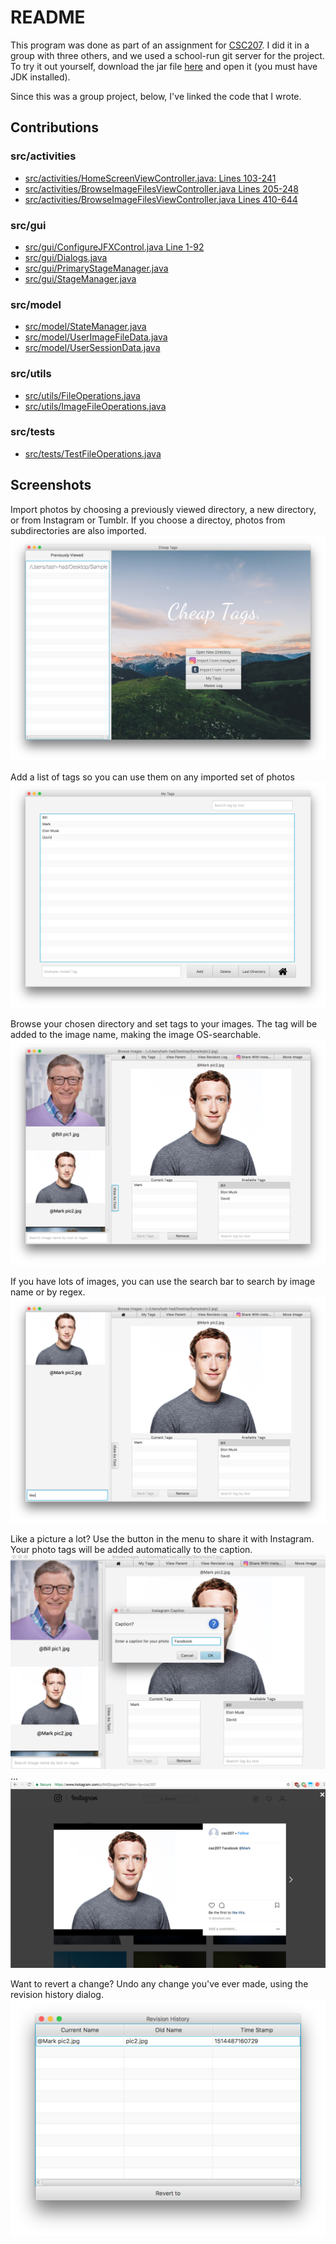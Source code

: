 # README
This program was done as part of an assignment for [CSC207](https://archive.is/1TLvt). I did it in a group with three others, and we used a school-run git server for the project. To try it out yourself, download the jar file [here](https://github.com/tash-had/cheap-tags/tree/master/final_jar) and open it (you must have JDK installed). 

Since this was a group project, below, I've linked the code that I wrote.

## Contributions
### src/activities
* [src/activities/HomeScreenViewController.java: Lines 103-241](https://github.com/tash-had/cheap-tags/blob/master/src/activities/HomeScreenViewController.java#L103-#L241)
* [src/activities/BrowseImageFilesViewController.java Lines 205-248](https://github.com/tash-had/cheap-tags/blob/master/src/activities/BrowseImageFilesViewController.java#L206-#L248)
* [src/activities/BrowseImageFilesViewController.java Lines 410-644](https://github.com/tash-had/cheap-tags/blob/master/src/activities/BrowseImageFilesViewController.java#L410-#L644)
### src/gui
* [src/gui/ConfigureJFXControl.java Line 1-92](https://github.com/tash-had/cheap-tags/blob/master/src/gui/ConfigureJFXControl.java#L1-#L92)
* [src/gui/Dialogs.java](https://github.com/tash-had/cheap-tags/blob/master/src/gui/Dialogs.java)
* [src/gui/PrimaryStageManager.java](https://github.com/tash-had/cheap-tags/blob/master/src/gui/PrimaryStageManager.java)
* [src/gui/StageManager.java](https://github.com/tash-had/cheap-tags/blob/master/src/gui/StageManager.java)
### src/model
* [src/model/StateManager.java](https://github.com/tash-had/cheap-tags/blob/master/src/model/StateManager.java)
* [src/model/UserImageFileData.java](https://github.com/tash-had/cheap-tags/blob/master/src/model/UserImageFileData.java)
* [src/model/UserSessionData.java](https://github.com/tash-had/cheap-tags/blob/master/src/model/UserSessionData.java)
### src/utils
* [src/utils/FileOperations.java](https://github.com/tash-had/cheap-tags/blob/master/src/utils/FileOperations.java)
* [src/utils/ImageFileOperations.java](https://github.com/tash-had/cheap-tags/blob/master/src/utils/ImageFileOperations.java)
### src/tests
* [src/tests/TestFileOperations.java](https://github.com/tash-had/cheap-tags/blob/master/src/tests/TestFileOperations.java)

## Screenshots
Import photos by choosing a previously viewed directory, a new directory, or from Instagram or Tumblr. If you choose a directoy, photos from subdirectories are also imported.
![alt text](https://github.com/tash-had/cheap-tags/blob/master/umls%20%2B%20samples/cheaptags%20samples/import%20photos.png "Import photos by choosing a previously viewed directory, a new directory, or from Instagram or Tumblr.")

Add a list of tags so you can use them on any imported set of photos
![alt text](https://github.com/tash-had/cheap-tags/blob/master/umls%20%2B%20samples/cheaptags%20samples/add%20tags.png "Add a list of tags so you can use them on any imported set of photos")

Browse your chosen directory and set tags to your images. The tag will be added to the image name, making the image OS-searchable.
![alt text](https://github.com/tash-had/cheap-tags/blob/master/umls%20%2B%20samples/cheaptags%20samples/settags.png "Browse your chosen directory and set tags to your images.")

If you have lots of images, you can use the search bar to search by image name or by regex.
![alt text](https://github.com/tash-had/cheap-tags/blob/master/umls%20%2B%20samples/cheaptags%20samples/search%20photos.png "Search for images by name or by regex")

Like a picture a lot? Use the button in the menu to share it with Instagram. Your photo tags will be added automatically to the caption.
![alt text](https://github.com/tash-had/cheap-tags/blob/master/umls%20%2B%20samples/cheaptags%20samples/instagramexample1.png "Share images with Instagram")
...![alt text](https://github.com/tash-had/cheap-tags/blob/master/umls%20%2B%20samples/cheaptags%20samples/instagramexample2.png "Photo tags are automatically added to the caption")

Want to revert a change? Undo any change you've ever made, using the revision history dialog.
![alt text](https://github.com/tash-had/cheap-tags/blob/master/umls%20%2B%20samples/cheaptags%20samples/revisionhistory.png "Revert any change ever made")
